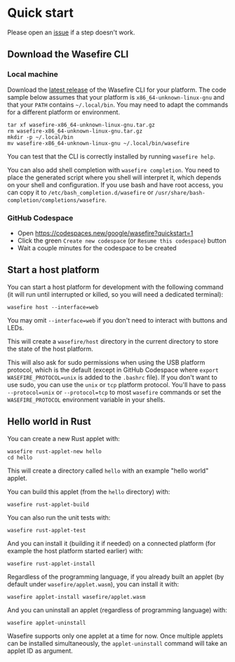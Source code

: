 # Quick start

Please open an [issue](https://github.com/google/wasefire/issues/new) if a step doesn't work.

## Download the Wasefire CLI

### Local machine

Download the [latest release](https://github.com/google/wasefire/releases/latest) of the Wasefire
CLI for your platform. The code sample below assumes that your platform is
`x86_64-unknown-linux-gnu` and that your `PATH` contains `~/.local/bin`. You may need to adapt the
commands for a different platform or environment.

```shell
tar xf wasefire-x86_64-unknown-linux-gnu.tar.gz
rm wasefire-x86_64-unknown-linux-gnu.tar.gz
mkdir -p ~/.local/bin
mv wasefire-x86_64-unknown-linux-gnu ~/.local/bin/wasefire
```

You can test that the CLI is correctly installed by running `wasefire help`.

You can also add shell completion with `wasefire completion`. You need to place the generated script
where you shell will interpret it, which depends on your shell and configuration. If you use bash
and have root access, you can copy it to `/etc/bash_completion.d/wasefire` or
`/usr/share/bash-completion/completions/wasefire`.

### GitHub Codespace

- Open <https://codespaces.new/google/wasefire?quickstart=1>
- Click the green `Create new codespace` (or `Resume this codespace`) button
- Wait a couple minutes for the codespace to be created

## Start a host platform

You can start a host platform for development with the following command (it will run until
interrupted or killed, so you will need a dedicated terminal):

```shell
wasefire host --interface=web
```

You may omit `--interface=web` if you don't need to interact with buttons and LEDs.

This will create a `wasefire/host` directory in the current directory to store the state of the host
platform.

This will also ask for sudo permissions when using the USB platform protocol, which is the default
(except in GitHub Codespace where `export WASEFIRE_PROTOCOL=unix` is added to the `.bashrc` file).
If you don't want to use sudo, you can use the `unix` or `tcp` platform protocol. You'll have to
pass `--protocol=unix` or `--protocol=tcp` to most `wasefire` commands or set the
`WASEFIRE_PROTOCOL` environment variable in your shells.

## Hello world in Rust

You can create a new Rust applet with:

```shell
wasefire rust-applet-new hello
cd hello
```

This will create a directory called `hello` with an example "hello world" applet.

You can build this applet (from the `hello` directory) with:

```shell
wasefire rust-applet-build
```

You can also run the unit tests with:

```shell
wasefire rust-applet-test
```

And you can install it (building it if needed) on a connected platform (for example the host
platform started earlier) with:

```shell
wasefire rust-applet-install
```

Regardless of the programming language, if you already built an applet (by default under
`wasefire/applet.wasm`), you can install it with:

```shell
wasefire applet-install wasefire/applet.wasm
```

And you can uninstall an applet (regardless of programming language) with:

```shell
wasefire applet-uninstall
```

Wasefire supports only one applet at a time for now. Once multiple applets can be installed
simultaneously, the `applet-uninstall` command will take an applet ID as argument.
